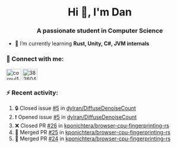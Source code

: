 <h1 align="center">Hi 👋, I'm Dan</h1>
<h3 align="center">A passionate student in Computer Science</h3>

- 🌱 I’m currently learning **Rust, Unity, C#, JVM internals**

### :rocket: Connect with me:</h3>
<p align="left">
<a href="https://linkedin.com/in/cornul11" target="blank"><img align="center" src="https://raw.githubusercontent.com/rahuldkjain/github-profile-readme-generator/master/src/images/icons/Social/linked-in-alt.svg" alt="cornul11" height="30" width="40" /></a>
<a href="https://stackoverflow.com/users/3826046" target="blank"><img align="center" src="https://raw.githubusercontent.com/rahuldkjain/github-profile-readme-generator/master/src/images/icons/Social/stack-overflow.svg" alt="3826046" height="30" width="40" /></a>
</p>

### :zap: Recent activity:
<!--START_SECTION:activity-->
1. 🔒 Closed issue [#5](https://github.com/dylran/DiffuseDenoiseCount/issues/5) in [dylran/DiffuseDenoiseCount](https://github.com/dylran/DiffuseDenoiseCount)
2. ❗ Opened issue [#5](https://github.com/dylran/DiffuseDenoiseCount/issues/5) in [dylran/DiffuseDenoiseCount](https://github.com/dylran/DiffuseDenoiseCount)
3. ❌ Closed PR [#26](https://github.com/kponichtera/browser-cpu-fingerprinting-rs/pull/26) in [kponichtera/browser-cpu-fingerprinting-rs](https://github.com/kponichtera/browser-cpu-fingerprinting-rs)
4. 🎉 Merged PR [#25](https://github.com/kponichtera/browser-cpu-fingerprinting-rs/pull/25) in [kponichtera/browser-cpu-fingerprinting-rs](https://github.com/kponichtera/browser-cpu-fingerprinting-rs)
5. 🎉 Merged PR [#24](https://github.com/kponichtera/browser-cpu-fingerprinting-rs/pull/24) in [kponichtera/browser-cpu-fingerprinting-rs](https://github.com/kponichtera/browser-cpu-fingerprinting-rs)
<!--END_SECTION:activity-->
